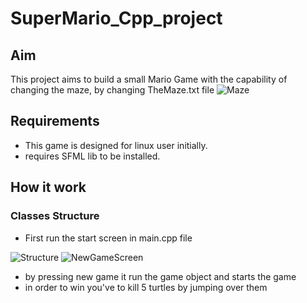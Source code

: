 # SuperMario_Cpp_project
## Aim
This project aims to build a small Mario Game with the capability of changing the maze, by changing TheMaze.txt file
![Maze](https://github.com/Omar-X/SuperMario_Cpp_project/assets/55954393/5ad2660b-395d-418f-abd0-75513dcba66f)

## Requirements
* This game is designed for linux user initially. 
* requires SFML lib to be installed.

## How it work
### Classes Structure
* First run the start screen in main.cpp file

![Structure](https://github.com/Omar-X/SuperMario_Cpp_project/assets/55954393/216bad82-d4e1-416f-8b87-90cdbb24fb00)
![NewGameScreen](https://github.com/Omar-X/SuperMario_Cpp_project/assets/55954393/f8e3cbf2-5f61-4720-88bb-22cff69c3337)

* by pressing new game it run the game object and starts the game
* in order to win you've to kill 5 turtles by jumping over them
